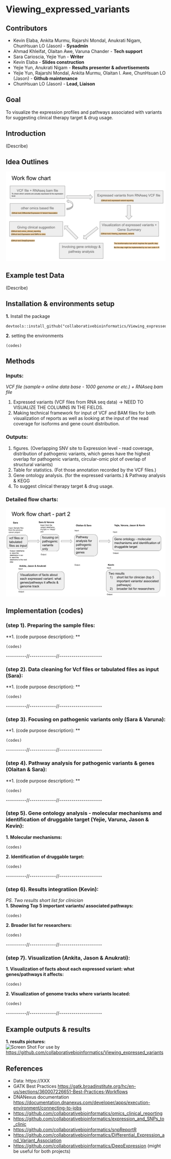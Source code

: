 # Viewing_expressed_variants

## Contributors 
-  Kevin Elaba, Ankita Murmu, Rajarshi Mondal, Anukrati Nigam, ChunHsuan LO (Jason) - **Sysadmin** 
-  Ahmad Khleifat, Olaitan Awe, Varuna Chander - **Tech support**
-  Sara Carioscia, Yejie Yun - **Writer**
-  Kevin Elaba - **Slides construction** 
-  Yejie Yun, Anukrati Nigam - **Results presenter & advertisements** 
-  Yejie Yun, Rajarshi Mondal, Ankita Murmu, Olaitan I. Awe, ChunHsuan LO (Jason) - **Github maintenance**
-  ChunHsuan LO (Jason) - **Lead, Liaison** 

## Goal 
To visualize the expression profiles and pathways associated with variants for suggesting clinical therapy target & drug usage.

## Introduction 
(Describe)

## Idea Outlines
![](pictures/idea_outlines.png)

## Example test Data 
(Describe)

## Installation & environments setup
**1.** Install the package
```
devtools::install_github("collaborativebioinformatics/Viewing_expressed_variants")
```
**2.** setting the environments
```
(codes)
```

## Methods

### Inputs:
_VCF file (sample-> online data base - 1000 genome or etc.) + RNAseq bam file_
1. Expressed variants (VCF files from RNA seq data) -> NEED TO VISUALIZE THE COLUMNS IN THE FIELDS.
2. Making technical framework for input of VCF and BAM files for both visualization of reports as well as looking at the input of the read coverage for isoforms and gene count distribution.
### Outputs:
1. figures. (Overlapping SNV site to Expression level - read coverage, distribution of pathogenic variants, which genes have the highest overlap for pathogenic variants, circular-omic plot of overlap of structural variants) 
2. Table for statistics. (Fot those annotation recorded by the VCF files.) 
3. Gene ontology analysis. (for the expressed variants.) & Pathway analysis & KEGG 
4. To suggest clinical therapy target & drug usage.
### Detailed flow charts:
![](pictures/workflow_charts.png)

## Implementation (codes)
### (step 1). Preparing the sample files:<br/>
**1. (code purpose description): **<br/>
```
(codes)
```
----------//-------------//---------------------<br/>
### (step 2). Data cleaning for Vcf files or tabulated files as input (Sara):<br/>
**1. (code purpose description): **<br/>
```
(codes)
```
----------//-------------//---------------------<br/>
### (step 3). Focusing on pathogenic variants only (Sara & Varuna):<br/>
**1. (code purpose description): **<br/>
```
(codes)
```
----------//-------------//---------------------<br/>
### (step 4). Pathway analysis for pathogenic variants & genes (Olaitan & Sara):<br/>
**1. (code purpose description): **<br/>
```
(codes)
```
----------//-------------//---------------------<br/>
### (step 5). Gene ontology analysis - molecular mechanisms and identification of druggable target (Yejie, Varuna, Jason & Kevin):<br/>
**1. Molecular mechanisms:**<br/>
```
(codes)
```
**2. Identification of druggable target:**<br/>
```
(codes)
```
----------//-------------//---------------------<br/>
### (step 6). Results integratiion (Kevin):<br/>
_PS. Two results short list for clinician<br/>_
**1. Showing Top 5 important variants/ associated pathways:**<br/>
```
(codes)
```
**2. Broader list for researchers:**<br/>
```
(codes)
```
----------//-------------//---------------------
### (step 7). Visualization (Ankita, Jason & Anukrati):<br/>
**1. Visualization of facts about each expressed variant: what genes/pathways it affects:**<br/>
```
(codes)
```
**2. Visualization of genome tracks where variants located:**<br/>
```
(codes)
```
----------//-------------//---------------------<br/>

## Example outputs & results
**1. results pictures:**<br/>
<img width="323" alt="Screen Shot " src="https://XXX.png">
For use by https://github.com/collaborativebioinformatics/Viewing_expressed_variants

## References 
- Data: https://XXX
- GATK Best Practices https://gatk.broadinstitute.org/hc/en-us/sections/360007226651-Best-Practices-Workflows 
- DNANexus documentation https://documentation.dnanexus.com/developer/apps/execution-environment/connecting-to-jobs 
- https://github.com/collaborativebioinformatics/omics_clinical_reporting
- https://github.com/collaborativebioinformatics/expression_and_SNPs_to_clinic
- https://github.com/collaborativebioinformatics/snpReportR
- https://github.com/collaborativebioinformatics/Differential_Expression_and_Variant_Association
- https://github.com/collaborativebioinformatics/DeepExpression (might be useful for both projects)

